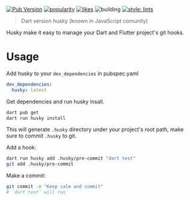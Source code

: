 [![Pub Version](https://img.shields.io/pub/v/husky?color=blue)](https://pub.dev/packages/husky)
[![popularity](https://img.shields.io/pub/popularity/husky?logo=dart)](https://pub.dev/packages/husky/score)
[![likes](https://img.shields.io/pub/likes/husky?logo=dart)](https://pub.dev/packages/husky/score)
![building](https://github.com/hyiso/husky/actions/workflows/ci.yml/badge.svg)
[![style: lints](https://img.shields.io/badge/style-lints-blue)](https://pub.dev/packages/lints)

> Dart version husky (known in JavaScript comunity)

Husky make it easy to manage your Dart and Flutter project's git hooks.

# Usage

Add husky to your `dev_dependencies` in pubspec.yaml
```yaml
dev_dependencies:
  husky: latest
```

Get dependencies and run husky insall.

```sh
dart pub get
dart run husky install
```
This will generate `.husky` directory under your project's root path, make sure to commit `.husky` to git.

Add a hook:

```sh
dart run husky add .husky/pre-commit "dart test"
git add .husky/pre-commit
```

Make a commit:

```sh
git commit -m "Keep calm and commit"
# `dart test` will run
```